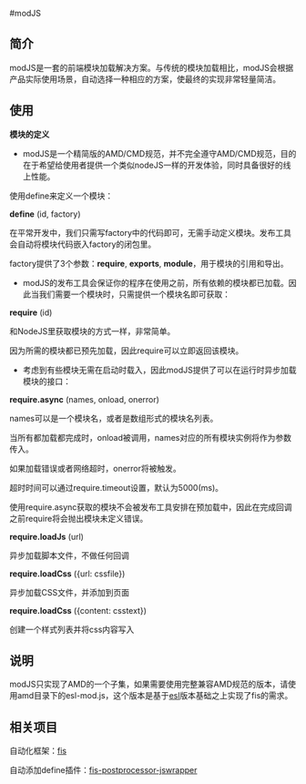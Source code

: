 ﻿#modJS


## 简介
modJS是一套的前端模块加载解决方案。与传统的模块加载相比，modJS会根据产品实际使用场景，自动选择一种相应的方案，使最终的实现非常轻量简洁。


## 使用

**模块的定义**

* modJS是一个精简版的AMD/CMD规范，并不完全遵守AMD/CMD规范，目的在于希望给使用者提供一个类似nodeJS一样的开发体验，同时具备很好的线上性能。

使用define来定义一个模块：

  **define** (id, factory)

  在平常开发中，我们只需写factory中的代码即可，无需手动定义模块。发布工具会自动将模块代码嵌入factory的闭包里。

 factory提供了3个参数：**require**, **exports**, **module**，用于模块的引用和导出。

* modJS的发布工具会保证你的程序在使用之前，所有依赖的模块都已加载。因此当我们需要一个模块时，只需提供一个模块名即可获取：

 **require** (id)

 和NodeJS里获取模块的方式一样，非常简单。

 因为所需的模块都已预先加载，因此require可以立即返回该模块。

* 考虑到有些模块无需在启动时载入，因此modJS提供了可以在运行时异步加载模块的接口：

 **require.async** (names, onload, onerror)

 names可以是一个模块名，或者是数组形式的模块名列表。

 当所有都加载都完成时，onload被调用，names对应的所有模块实例将作为参数传入。

 如果加载错误或者网络超时，onerror将被触发。

 超时时间可以通过require.timeout设置，默认为5000(ms)。

  使用require.async获取的模块不会被发布工具安排在预加载中，因此在完成回调之前require将会抛出模块未定义错误。


 **require.loadJs** (url)

 异步加载脚本文件，不做任何回调

 **require.loadCss** ({url: cssfile})

 异步加载CSS文件，并添加到页面

 **require.loadCss** ({content: csstext})

 创建一个样式列表并将css内容写入


## 说明

modJS只实现了AMD的一个子集，如果需要使用完整兼容AMD规范的版本，请使用amd目录下的esl-mod.js，这个版本是基于[esl](https://github.com/ecomfe/esl)版本基础之上实现了fis的需求。

## 相关项目

自动化框架：[fis](https://github.com/fex-team/fis)

自动添加define插件：[fis-postprocessor-jswrapper](https://github.com/fex-team/fis-postprocessor-jswrapper)
